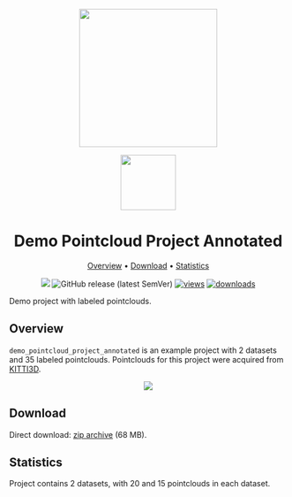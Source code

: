 <div align="center" markdown> 

<img src="https://i.imgur.com/UdBujFN.png" width="250" /> <br>

<img src="https://user-images.githubusercontent.com/48913536/183939619-8b576476-56ab-4318-94f4-0d71ace08578.png" width="100"/> 

# Demo Pointcloud Project Annotated  

<p align="center">

  <a href="#overview">Overview</a> •
  <a href="#download">Download</a> •
  <a href="#statistics">Statistics</a>
</p>

[![](https://img.shields.io/badge/slack-chat-green.svg?logo=slack)](https://supervise.ly/slack)
![GitHub release (latest SemVer)](https://img.shields.io/github/v/release/supervisely-ecosystem/demo-poinctloud-project-annotated)
[![views](https://app.supervise.ly/img/badges/views/supervisely-ecosystem/demo-poinctloud-project-annotated.png)](https://supervise.ly) 
[![downloads](https://app.supervise.ly/img/badges/downloads/supervisely-ecosystem/demo-poinctloud-project-annotated.png)](https://supervise.ly)

</div>

Demo project with labeled pointclouds.

## Overview 

`demo_pointcloud_project_annotated` is an example project with 2 datasets and 35 labeled pointclouds. 
Pointclouds for this project were acquired from [KITTI3D](http://www.cvlibs.net/datasets/kitti/eval_object.php?obj_benchmark=3d).

<div align="center" markdown>
  <img src="https://user-images.githubusercontent.com/48913536/184111856-7fd7b46c-2628-44a6-8210-6b0fec9261c3.png"/>
</div>

## Download

Direct download: [zip archive](https://github.com/supervisely-ecosystem/demo-pointcloud-project-annotated/releases/download/v0.0.1/demo_pointcloud_project_annotated.zip) (68 MB).

## Statistics

Project contains 2 datasets, with 20 and 15 pointclouds in each dataset.

